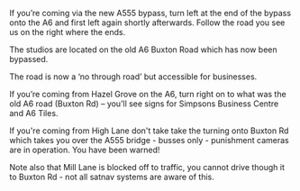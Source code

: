 If you’re coming via the new A555 bypass, turn left at the end of the bypass onto the A6 and first left again shortly afterwards. Follow the road you see us on the right where the ends.

The studios are located on the old A6 Buxton Road which has now been bypassed.

The road is now a ‘no through road’ but accessible for businesses.

If you’re coming from Hazel Grove on the A6, turn right on to what was the old A6 road (Buxton Rd) – you’ll see signs for Simpsons Business Centre and A6 Tiles.

If you're coming from High Lane don't take take the turning onto Buxton Rd which takes you over the A555 bridge - busses only - punishment cameras are in operation. You have been warned!

Note also that Mill Lane is blocked off to traffic, you cannot drive though it to Buxton Rd - not all satnav systems are aware of this.
